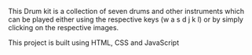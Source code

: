 This Drum kit is a collection of seven drums and other instruments which can be played either using the respective keys (w a s d j k l) or by simply clicking on the respective images.

This project is built using HTML, CSS and JavaScript